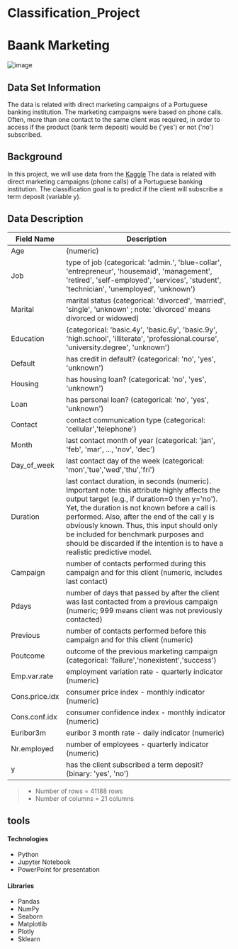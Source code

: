 # Classification_Project

# Baank Marketing
![image](https://user-images.githubusercontent.com/93244403/145690455-d687ca98-0494-4dcf-9c40-7c0c278aa9ce.png)


## Data Set Information
The data is related with direct marketing campaigns of a Portuguese banking institution. The marketing campaigns were based on phone calls. Often, more than one contact to the same client was required, in order to access if the product (bank term deposit) would be ('yes') or not ('no') subscribed.



## Background
In this project, we will use data from the [Kaggle](https://www.kaggle.com/henriqueyamahata/bank-marketing-classification-roc-f1-recall) The data is related with direct marketing campaigns (phone calls) of a Portuguese banking institution. The classification goal is to predict if the client will subscribe a term deposit (variable y). 


## Data Description 

| Field Name        | Description                                                                                                |
|-------------------|------------------------------------------------------------------------------------------------------------|
Age| (numeric)
Job | type of job (categorical: 'admin.', 'blue-collar', 'entrepreneur', 'housemaid', 'management', 'retired', 'self-employed', 'services', 'student', 'technician', 'unemployed', 'unknown')
Marital | marital status (categorical: 'divorced', 'married', 'single', 'unknown' ; note: 'divorced' means divorced or widowed)
Education |  (categorical: 'basic.4y', 'basic.6y', 'basic.9y', 'high.school', 'illiterate', 'professional.course', 'university.degree', 'unknown')
Default| has credit in default? (categorical: 'no', 'yes', 'unknown')
Housing | has housing loan? (categorical: 'no', 'yes', 'unknown')
Loan | has personal loan? (categorical: 'no', 'yes', 'unknown')
Contact | contact communication type (categorical: 'cellular','telephone')
Month | last contact month of year (categorical: 'jan', 'feb', 'mar', ..., 'nov', 'dec')
Day_of_week | last contact day of the week (categorical: 'mon','tue','wed','thu','fri')
Duration | last contact duration, in seconds (numeric). Important note: this attribute highly affects the output target (e.g., if duration=0 then y='no'). Yet, the duration is not known before a call is performed. Also, after the end of the call y is obviously known. Thus, this input should only be included for benchmark purposes and should be discarded if the intention is to have a realistic predictive model.
Campaign | number of contacts performed during this campaign and for this client (numeric, includes last contact)
Pdays | number of days that passed by after the client was last contacted from a previous campaign (numeric; 999 means client was not previously contacted)
Previous | number of contacts performed before this campaign and for this client (numeric)
Poutcome | outcome of the previous marketing campaign (categorical: 'failure','nonexistent','success')
Emp.var.rate | employment variation rate - quarterly indicator (numeric)
Cons.price.idx | consumer price index - monthly indicator (numeric)
Cons.conf.idx | consumer confidence index - monthly indicator (numeric)
Euribor3m | euribor 3 month rate - daily indicator (numeric)
Nr.employed | number of employees - quarterly indicator (numeric)
y | has the client subscribed a term deposit? (binary: 'yes', 'no')


> * Number of rows = 41188 rows
> * Number of columns = 21 columns

## tools
#### Technologies

* Python
* Jupyter Notebook
* PowerPoint for presentation

#### Libraries
* Pandas
* NumPy
* Seaborn
* Matplotlib
* Plotly
* Sklearn
